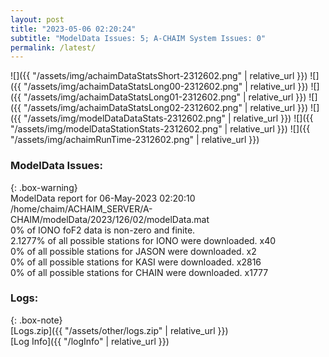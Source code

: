 ```yaml
---
layout: post
title: "2023-05-06 02:20:24"
subtitle: "ModelData Issues: 5; A-CHAIM System Issues: 0"
permalink: /latest/
---
```


![]({{ "/assets/img/achaimDataStatsShort-2312602.png" | relative_url }})
![]({{ "/assets/img/achaimDataStatsLong00-2312602.png" | relative_url }})
![]({{ "/assets/img/achaimDataStatsLong01-2312602.png" | relative_url }})
![]({{ "/assets/img/achaimDataStatsLong02-2312602.png" | relative_url }})
![]({{ "/assets/img/modelDataDataStats-2312602.png" | relative_url }})
![]({{ "/assets/img/modelDataStationStats-2312602.png" | relative_url }})
![]({{ "/assets/img/achaimRunTime-2312602.png" | relative_url }})


### ModelData Issues:  
  
{: .box-warning}  
 ModelData report for 06-May-2023 02:20:10   
 /home/chaim/ACHAIM_SERVER/A-CHAIM/modelData/2023/126/02/modelData.mat   
 0% of IONO foF2 data is non-zero and finite.   
 2.1277% of all possible stations for IONO were downloaded. x40   
 0% of all possible stations for JASON were downloaded. x2   
 0% of all possible stations for KASI were downloaded. x2816   
 0% of all possible stations for CHAIN were downloaded. x1777   
  


### Logs:  
  
{: .box-note}  
[Logs.zip]({{ "/assets/other/logs.zip" | relative_url }})  
[Log Info]({{ "/logInfo" | relative_url }})  
